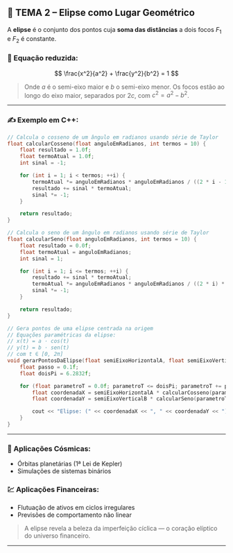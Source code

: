 ## 🧭 TEMA 2 – Elipse como Lugar Geométrico

A **elipse** é o conjunto dos pontos cuja **soma das distâncias** a dois focos $F_1$ e $F_2$ é constante.

### 📐 Equação reduzida:

$$
\frac{x^2}{a^2} + \frac{y^2}{b^2} = 1
$$

> Onde $a$ é o semi-eixo maior e $b$ o semi-eixo menor. Os focos estão ao longo do eixo maior, separados por $2c$, com $c^2 = a^2 - b^2$.

---

### ✍️ Exemplo em C++:

```cpp
// Calcula o cosseno de um ângulo em radianos usando série de Taylor
float calcularCosseno(float anguloEmRadianos, int termos = 10) {
    float resultado = 1.0f;
    float termoAtual = 1.0f;
    int sinal = -1;

    for (int i = 1; i < termos; ++i) {
        termoAtual *= anguloEmRadianos * anguloEmRadianos / ((2 * i - 1) * (2 * i));
        resultado += sinal * termoAtual;
        sinal *= -1;
    }

    return resultado;
}

// Calcula o seno de um ângulo em radianos usando série de Taylor
float calcularSeno(float anguloEmRadianos, int termos = 10) {
    float resultado = 0.0f;
    float termoAtual = anguloEmRadianos;
    int sinal = 1;

    for (int i = 1; i <= termos; ++i) {
        resultado += sinal * termoAtual;
        termoAtual *= anguloEmRadianos * anguloEmRadianos / ((2 * i) * (2 * i + 1));
        sinal *= -1;
    }

    return resultado;
}

// Gera pontos de uma elipse centrada na origem
// Equações paramétricas da elipse:
// x(t) = a · cos(t)
// y(t) = b · sen(t)
// com t ∈ [0, 2π]
void gerarPontosDaElipse(float semiEixoHorizontalA, float semiEixoVerticalB) {
    float passo = 0.1f;
    float doisPi = 6.2832f;

    for (float parametroT = 0.0f; parametroT <= doisPi; parametroT += passo) {
        float coordenadaX = semiEixoHorizontalA * calcularCosseno(parametroT);
        float coordenadaY = semiEixoVerticalB * calcularSeno(parametroT);

        cout << "Elipse: (" << coordenadaX << ", " << coordenadaY << ")\n";
    }
}
```

---

### 🌌 Aplicações Cósmicas:

* Órbitas planetárias (1ª Lei de Kepler)
* Simulações de sistemas binários

### 💹 Aplicações Financeiras:

* Flutuação de ativos em ciclos irregulares
* Previsões de comportamento não linear

> A elipse revela a beleza da imperfeição cíclica — o coração elíptico do universo financeiro.

---
